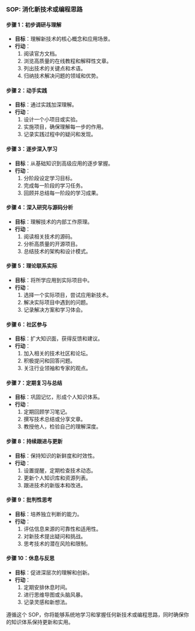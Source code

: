 ### SOP: 消化新技术或编程思路

#### 步骤 1：初步调研与理解

- **目标**：理解新技术的核心概念和应用场景。
- **行动**：
  1. 阅读官方文档。
  2. 浏览高质量的在线教程和解释性文章。
  3. 列出技术的关键点和术语。
  4. 归纳技术解决问题的领域和优势。

#### 步骤 2：动手实践

- **目标**：通过实践加深理解。
- **行动**：
  1. 设计一个小项目或实验。
  2. 实施项目，确保理解每一步的作用。
  3. 记录实践过程中的疑问和发现。

#### 步骤 3：逐步深入学习

- **目标**：从基础知识到高级应用的逐步掌握。
- **行动**：
  1. 分阶段设定学习目标。
  2. 完成每一阶段的学习任务。
  3. 回顾并总结每一阶段的学习成果。

#### 步骤 4：深入研究与源码分析

- **目标**：理解技术的内部工作原理。
- **行动**：
  1. 阅读相关技术的源码。
  2. 分析高质量的开源项目。
  3. 总结技术的架构和设计模式。

#### 步骤 5：理论联系实际

- **目标**：将所学应用到实际项目中。
- **行动**：
  1. 选择一个实际项目，尝试应用新技术。
  2. 解决实际项目中遇到的问题。
  3. 记录解决方案和学习体会。

#### 步骤 6：社区参与

- **目标**：扩大知识面，获得反馈和建议。
- **行动**：
  1. 加入相关的技术社区和论坛。
  2. 积极提问和回答问题。
  3. 关注行业领袖和专家的观点。

#### 步骤 7：定期复习与总结

- **目标**：巩固记忆，形成个人知识体系。
- **行动**：
  1. 定期回顾学习笔记。
  2. 撰写技术总结或分享文章。
  3. 教授他人，检验自己的理解深度。

#### 步骤 8：持续跟进与更新

- **目标**：保持知识的新鲜度和时效性。
- **行动**：
  1. 设置提醒，定期检查技术动态。
  2. 更新个人知识库和资源列表。
  3. 跟进技术的新版本和改进。

#### 步骤 9：批判性思考

- **目标**：培养独立判断的能力。
- **行动**：
  1. 评估信息来源的可靠性和适用性。
  2. 对新技术提出疑问和挑战。
  3. 思考技术的潜在风险和限制。

#### 步骤 10：休息与反思

- **目标**：促进深层次的理解和创新。
- **行动**：
  1. 定期安排休息时间。
  2. 进行思维导图或头脑风暴。
  3. 记录灵感和新想法。

遵循这个 SOP，你将能够系统地学习和掌握任何新技术或编程思路，同时确保你的知识体系保持更新和实用。
